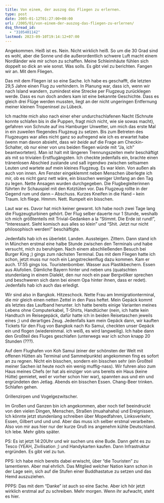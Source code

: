 ```yaml
---
title: Von einem, der auszog das Fliegen zu erlernen.
type: post
date: 2005-01-12T01:27:00+00:00
url: /2005/01/von-einem-der-auszog-das-fliegen-zu-erlernen/
dsq_thread_id:
  - "3105401142"
lastmod: 2023-09-10T19:14:12+07:00
---
```

Angekommen. Heiß ist es. Nein. Nicht wirklich heiß. So um die 30 Grad sind es wohl, aber die Sonne und die außerordentlich schwere Luft macht einem Nordländer wie mir schon zu schaffen. Meine Schleimhäute fühlen sich doppelt so dick an wie sonst. Was solls. Es gibt viel zu berichten. Fangen wir an. Mit dem Fliegen.

Das mit dem Fliegen ist so eine Sache. Ich habe es geschafft, die letzten 29,5 Jahre einen Flug zu verhindern. In Planung war, dass ich, wenn wir nach Island wandern, zumindest eine Strecke per Flugzeug zurücklegen werde. Dass es nun doch anders kam ist eine bekannte Geschichte. Dass es gleich drei Flüge werden mussten, liegt an der nicht ungeringen Entfernung meiner kleinen Tropeninsel zu Lübeck.

Ich machte mich also nach einer eher undurchschlafenen Nacht (Schnute konnte schlafen bis in die Puppen, fragt mich nicht, wie sie sowas macht), gefahren von Schnute auf ins Hamburger Unwetter, um mich das erste Mal in ein zuweilen fliegendes Flugzeug zu setzen. Bis zum Betreten des Flugzeuges war alles nicht ganz so aufregend wie ich es erwartet habe (wenn man davon absieht, dass wir _beide_ auf die Frage am Checkin-Schalter, ob nur einer von uns beiden fliegen würde mit “Ja, ich” beantworteten). Man ist halt mit längeren Trennungszeiten mehr beschäftigt als mit so trivialen Erstflugängsten. Ich checkte jedenfalls ein, brachte einen tränenlosen Abschied zustande und saß irgendwo zwischen seltsamen Leuten und wartete auf mein kleines Flugzeug. Es war klein. Von außen als auch von innen. Am Fenster eingeklemmt neben Menschen überlegte ich mir, ob es nicht ganz nett wäre, ein bisschen weniger Umfang an den Tag zu legen. Nette Ansagen wurden durchgegeben. Die Flugbegleiterinnen führten ihr Schauspiel mit den Kotztüten vor. Das Flugzeug rollte in der Gegend rum und dann – Abschuss. Kurzes Kneifen in die Hand – kein Traum. Ich fliege. Hmmm. Nett. Rumpelt ein bisschen.

Laut war es. Davor hat mich keiner gewarnt. Ich habe noch zwei Tage lang die Flugzeugturbinen gehört. Der Flug selber dauerte nur 1 Stunde, weshalb ich mich größtenteils mit Trivial-Gedanken a la “Stimmt. Die Erde ist rund!”, “Interessant. Sieht komisch aus alles so klein” und “Shit. Jetzt nur nicht philosophisch werden!” beschäftigte.

Jedenfalls hab ich es überlebt. Landen. Aussteigen. Zittern. Dann stand ich in München erstmal eine halbe Stunde zwischen den Terminals und habe versucht, mich zu beruhigen. Nach einem abschließenden Besuch bei Burger King ;) gings zum nächsten Terminal. Das mit dem Fliegen hatte ich schon, jetzt muss nur noch ein Langstreckenflug dazu kommen. Kam er auch. 17:55 gings los. Touristenbomber. Wasser aus Plastikbechern. Essen aus Alufolien. Dämliche Bayern hinter und neben uns (quatschten stundenlang in einem Dialekt, den nur noch ein paar Bergvölker sprechen und beschweren sich dann bei einem Opa hinter ihnen, dass er redet). Jedenfalls hab ich auch das erledigt.

Wir sind also in Bangkok. Hitzeschock. Nette Frau am Immigrationterminal, die mir gleich einen netten Zettel in den Pass heftet. Mein Gepäck kommt als letztes das Laufband herunter. Ich hatte bereits einige Varianten meines Lebens ohne Computerkabel, T-Shirts, Handtücher (nein, ich hatte kein Handtuch im Reisegepäck, dafür hatte ich in beiden Reisetaschen jeweils eines ;) und derartiges Zeug. Jedenfalls kam mein Gepäck dann, wir kauften Tickets für den Flug von Bangkok nach Ko Samui, checkten unser Gepäck ein und flogen (wiedereinmal. ich weiß, es wird langweilig). Ich habe dann den Großteil des Fluges geschlafen (unterwegs war ich schon knapp 20 Stunden (???).

Auf dem Flughafen von Koh Samui (einer der schönsten der Welt mit offenen Hütten als Terminal und Sammelpunkte) angekommen fing es sofort an zu regnen. Nicht ein bisschen, sondern ein bisschen sehr (ein Großteil meiner Sachen ist heute noch ein wenig muffig-nass). Wir fuhren also zum Haus meines Chefs (er hat als einziger von uns bereits ein Haus (keine Hütte) gemietet, weil er vorher schon hier war), spannten aus und ein und ergründeten den Jetlag. Abends ein bisschen Essen. Chang-Beer trinken. Schlafen gehen.

Grillenzirpen und Vogelgezwitscher.

Im Großen und Ganzen bin ich angekommen, aber noch tief beeindruckt von den vielen Dingen, Menschen, Straßen (muahahaha) und Ereignissen. Ich könnte jetzt stundenlang schreiben über Mopedfahren, Linksverkehr, Essen, Gilbert und und und. Aber das muss ich selber erstmal verarbeiten. Also von mir aus hier nur der kurze Gruß ins angenehm kühle Deutschland. Ich lebe. Mehr gibts später.

PS: Es ist jetzt 14:20Uhr und wir suchen uns eine Bude. Dann geht es zu Tesco (YEAH, Zivilisation ;) und Handykarten kaufen. Dann Infrastruktur ergründen. Es gibt viel zu tun.

PPS: Ich habe mich bereits dabei erwischt, über “die Touristen” zu lamentieren. Aber mal ehrlich. Das Mitglied welcher Nation kann schon in der Lage sein, sich auf die Stufen einer Buddhastatue zu setzen und das Hemd auszuziehen.

PPPS: Das mit dem “Danke” ist auch so eine Sache. Aber ich hör jetzt wirklich erstmal auf zu schreiben. Mehr morgen. Wenn ihr aufwacht, steht es hier.

